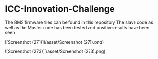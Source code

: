 # ICC-Innovation-Challenge

The BMS firmware files can be found in this repository 
The slave code as well as the Master code has been tested and positive results have been seen

![Screenshot (271)](/asset/Screenshot (271).png)

![Screenshot (273)](/asset/Screenshot (273).png)

